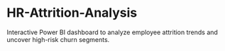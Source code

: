 # HR-Attrition-Analysis
Interactive Power BI dashboard to analyze employee attrition trends and uncover high-risk churn segments.
